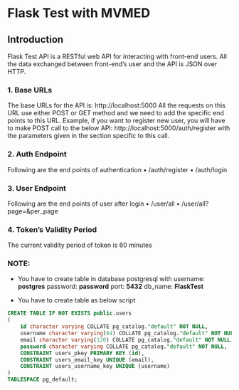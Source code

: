 # Flask Test with MVMED

## Introduction
Flask Test API is a RESTful web API for interacting with front-end users. All the data exchanged between front-end’s user and the API is JSON over HTTP.

### 1.	Base URLs
The base URLs for the API is: http://localhost:5000
All the requests on this URL use either POST or GET method and we need to add the specific end points to this URL. Example, if you want to register new user, you will have to make POST call to the below API: http://localhost:5000/auth/register with the parameters given in the section specific to this call.

### 2.	Auth Endpoint
Following are the end points of authentication
•	/auth/register
•	/auth/login

### 3.	User Endpoint
Following are the end points of user after login
•	/user/all
•	/user/all?page=<number>&per_page<number>

### 4.	Token’s Validity Period
The current validity period of token is 60 minutes

### NOTE:
- You have to create table in database postgresql with
  username: **postgres**
  password: **password**
  port: **5432**
  db_name: **FlaskTest**

- You have to create table as below script
```sql
CREATE TABLE IF NOT EXISTS public.users
(
    id character varying COLLATE pg_catalog."default" NOT NULL,
    username character varying(64) COLLATE pg_catalog."default" NOT NULL,
    email character varying(120) COLLATE pg_catalog."default" NOT NULL,
    password character varying COLLATE pg_catalog."default" NOT NULL,
    CONSTRAINT users_pkey PRIMARY KEY (id),
    CONSTRAINT users_email_key UNIQUE (email),
    CONSTRAINT users_username_key UNIQUE (username)
)
TABLESPACE pg_default;
```
